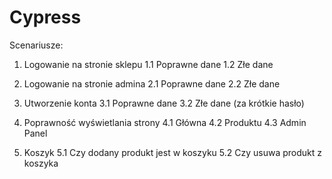 # Cypress

Scenariusze:
1. Logowanie na stronie sklepu
   1.1 Poprawne dane
   1.2 Złe dane

2. Logowanie na stronie admina
   2.1 Poprawne dane
   2.2 Złe dane

3. Utworzenie konta
   3.1 Poprawne dane
   3.2 Złe dane (za krótkie hasło)

4. Poprawność wyświetlania strony
   4.1 Główna
   4.2 Produktu
   4.3 Admin Panel

5. Koszyk
   5.1 Czy dodany produkt jest w koszyku
   5.2 Czy usuwa produkt z koszyka
